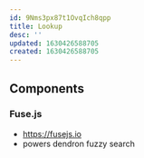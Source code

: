 ```yaml
---
id: 9Nms3px87t1OvqIch8qpp
title: Lookup
desc: ''
updated: 1630426588705
created: 1630426588705
---
```


## Components

### Fuse.js

- https://fusejs.io
- powers dendron fuzzy search


